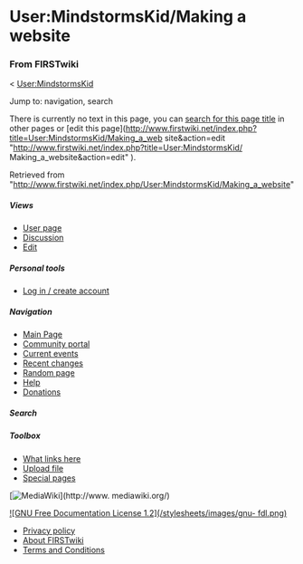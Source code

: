 # User:MindstormsKid/Making a website

### From FIRSTwiki

&lt; [User:MindstormsKid](/index.php/User:MindstormsKid "User:MindstormsKid" )

Jump to: navigation, search

There is currently no text in this page, you can [search for this page
title](/index.php/Special:Search/MindstormsKid/Making_a_website
"Special:Search/MindstormsKid/Making a website" ) in other pages or [edit this
page](http://www.firstwiki.net/index.php?title=User:MindstormsKid/Making_a_web
site&action=edit "http://www.firstwiki.net/index.php?title=User:MindstormsKid/
Making_a_website&action=edit" ).

Retrieved from
"<http://www.firstwiki.net/index.php/User:MindstormsKid/Making_a_website>"

##### Views

  * [User page](/index.php?title=User:MindstormsKid/Making_a_website&action=edit)
  * [Discussion](/index.php?title=User_talk:MindstormsKid/Making_a_website&action=edit)
  * [Edit](/index.php?title=User:MindstormsKid/Making_a_website&action=edit)

##### Personal tools

  * [Log in / create account](/index.php?title=Special:Userlogin&returnto=User:MindstormsKid/Making_a_website)

[](/index.php/Main_Page "Main Page" )

##### Navigation

  * [Main Page](/index.php/Main_Page)
  * [Community portal](/index.php/FIRSTwiki:Community_portal)
  * [Current events](/index.php/Current_events)
  * [Recent changes](/index.php/Special:Recentchanges)
  * [Random page](/index.php/Special:Random)
  * [Help](/index.php/Help:Contents)
  * [Donations](/index.php/FIRSTwiki:Site_support)

##### Search



##### Toolbox

  * [What links here](/index.php/Special:Whatlinkshere/User:MindstormsKid/Making_a_website)
  * [Upload file](/index.php/Special:Upload)
  * [Special pages](/index.php/Special:Specialpages)

[![MediaWiki](/skins/common/images/poweredby_mediawiki_88x31.png)](http://www.
mediawiki.org/)

[![GNU Free Documentation License 1.2](/stylesheets/images/gnu-
fdl.png)](http://www.gnu.org/copyleft/fdl.html)

  * [Privacy policy](/index.php/FIRSTwiki:Privacy_policy "FIRSTwiki:Privacy policy" )
  * [About FIRSTwiki](/index.php/FIRSTwiki:About "FIRSTwiki:About" )
  * [Terms and Conditions](/index.php/FIRSTwiki:Terms_and_conditions "FIRSTwiki:Terms and conditions" )

